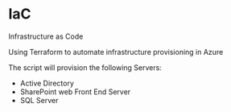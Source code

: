 # IaC
Infrastructure as Code

Using Terraform to automate infrastructure provisioning in Azure

The script will provision the following Servers:
* Active Directory
* SharePoint web Front End Server
* SQL Server